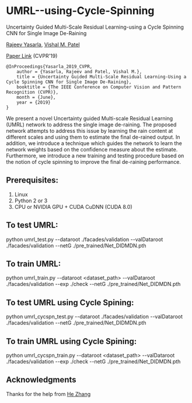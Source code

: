 # UMRL--using-Cycle-Spinning
Uncertainty Guided Multi-Scale Residual Learning-using a Cycle Spinning CNN for Single Image De-Raining

[Rajeev Yasarla](https://scholar.google.com/citations?user=R8dwrxEAAAAJ&hl=en&oi=ao), [Vishal M. Patel](https://engineering.jhu.edu/ece/faculty/vishal-m-patel/)

[Paper Link](http://openaccess.thecvf.com/content_CVPR_2019/papers/Yasarla_Uncertainty_Guided_Multi-Scale_Residual_Learning-Using_a_Cycle_Spinning_CNN_for_CVPR_2019_paper.pdf) (CVPR'19)


    @InProceedings{Yasarla_2019_CVPR,
        author = {Yasarla, Rajeev and Patel, Vishal M.},
        title = {Uncertainty Guided Multi-Scale Residual Learning-Using a Cycle Spinning CNN for Single Image De-Raining},
        booktitle = {The IEEE Conference on Computer Vision and Pattern Recognition (CVPR)},
        month = {June},
        year = {2019}
    }

We present a novel Uncertainty guided Multi-scale Residual Learning (UMRL) network to address the single image de-raining. The proposed network attempts to  address this issue by learning the rain content at different scales and using them to estimate the final de-rained output.  In addition, we introduce a technique which guides the network to learn the network weights based on the confidence measure about the estimate.  Furthermore, we introduce a new training and testing procedure based on the notion of cycle spinning to improve the final de-raining performance.

## Prerequisites:
1. Linux
2. Python 2 or 3
3. CPU or NVIDIA GPU + CUDA CuDNN (CUDA 8.0)

## To test UMRL:
python umrl_test.py --dataroot ./facades/validation --valDataroot ./facades/validation --netG ./pre_trained/Net_DIDMDN.pth

## To train UMRL:
python umrl_train.py  --dataroot <dataset_path>  --valDataroot ./facades/validation --exp ./check --netG ./pre_trained/Net_DIDMDN.pth

## To test UMRL using Cycle Spining:
python umrl_cycspn_test.py --dataroot ./facades/validation --valDataroot ./facades/validation --netG ./pre_trained/Net_DIDMDN.pth

## To train UMRL using Cycle Spining:
python umrl_cycspn_train.py  --dataroot <dataset_path>  --valDataroot ./facades/validation --exp ./check --netG ./pre_trained/Net_DIDMDN.pth

## Acknowledgments
Thanks for the help from [He Zhang](https://sites.google.com/site/hezhangsprinter/)
